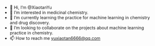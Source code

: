 - 👋 Hi, I’m @XiaotanYu
- 👀 I’m interested in medicinal chemistry.
- 🌱 I’m currently learning the practice for machine learning in chemistry and drug discovery.
- 💞️ I’m looking to collaborate on the projects about machine learning practice in  chemistry.
- 📫 How to reach me yuxiaotan6666@qq.com

<!---
XiaotanYu/XiaotanYu is a ✨ special ✨ repository because its `README.md` (this file) appears on your GitHub profile.
You can click the Preview link to take a look at your changes.
--->
